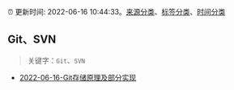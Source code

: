 :alarm_clock: 更新时间: 2022-06-16 10:44:33。[来源分类](../README.md)、[标签分类](../TAGS.md)、[时间分类](../TIMELINE.md)

## Git、SVN


> 关键字：`Git`、`SVN`



- [2022-06-16-Git存储原理及部分实现](https://toutiao.io/k/ztcw9lm) 